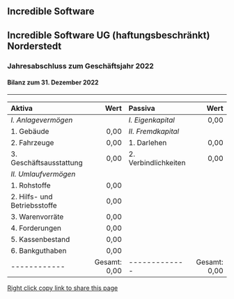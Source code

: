 ## Incredible Software ##
Incredible Software UG (haftungsbeschränkt)  
Norderstedt  
---
### Jahresabschluss zum Geschäftsjahr 2022
#### Bilanz zum 31. Dezember 2022
---

|**Aktiva**|Wert|**Passiva**|Wert|
|:------------|-------------:|:-------------|-------------:|
|*I. Anlagevermögen*||*I. Eigenkapital*|0,00|
|       1. Gebäude|0,00|*II. Fremdkapital*||
|       2. Fahrzeuge|0,00|     1. Darlehen|0,00|
|       3. Geschäftsausstattung|0,00|      2. Verbindlichkeiten|0,00|
|*II. Umlaufvermögen*||||
|   1. Rohstoffe|0,00|||
|   2. Hilfs- und Betriebsstoffe|0,00|||
|   3. Warenvorräte|0,00|||
|   4. Forderungen|0,00|||
|   5. Kassenbestand|0,00|||
|   6. Bankguthaben|0,00|||
|------------|Gesamt: 0,00|-------------|Gesamt: 0,00|

[Right click copy link to share this page](https://inetbusiness.github.io/epub/germany/bilanz/2022/Incredible_Software_UG/)